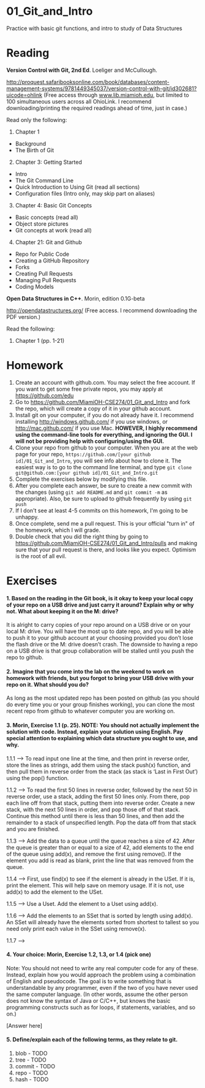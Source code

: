 01_Git_and_Intro
================

Practice with basic git functions, and intro to study of Data Structures

Reading
=======

**Version Control with Git, 2nd Ed**. Loeliger and McCullough. 

http://proquest.safaribooksonline.com/book/databases/content-management-systems/9781449345037/version-control-with-git/id302681?uicode=ohlink (Free access through www.lib.miamioh.edu, but limited to 100 simultaneous users across all OhioLink. I recommend downloading/printing the required readings ahead of time, just in case.)

Read only the following:

1. Chapter 1
  * Background
  * The Birth of Git
2. Chapter 3: Getting Started
  * Intro
  * The Git Command Line
  * Quick Introduction to Using Git (read all sections)
  * Configuration files (Intro only, may skip part on aliases)
3. Chapter 4: Basic Git Concepts
  * Basic concepts (read all)
  * Object store pictures
  * Git concepts at work (read all)
4. Chapter 21: Git and Github
  * Repo for Public Code
  * Creating a GitHub Repository
  * Forks
  * Creating Pull Requests
  * Managing Pull Requests
  * Coding Models

**Open Data Structures in C++**. Morin, edition 0.1G-beta

http://opendatastructures.org/ (Free access. I recommend downloading the PDF version.)

Read the following:

1. Chapter 1 (pp. 1-21)

Homework
========

1. Create an account with github.com. You may select the free account. If you want to get some free private repos, you may apply at https://github.com/edu
2. Go to https://github.com/MiamiOH-CSE274/01_Git_and_Intro and fork the repo, which will create a copy of it in your github account.
3. Install git on your computer, if you do not already have it. I recommend installing http://windows.github.com/ if you use windows, or http://mac.github.com/ if you use Mac. **HOWEVER, I highly recommend using the command-line tools for everything, and ignoring the GUI. I will not be providing help with configuring/using the GUI.**
4. Clone your repo from github to your computer. When you are at the web page for your repo, `https://github.com/[your github id]/01_Git_and_Intro`, you will see info about how to clone it. The easiest way is to go to the command line terminal, and type `git clone git@github.com:[your github id]/01_Git_and_Intro.git`
6. Complete the exercises below by modifying this file.
7. After you complete each answer, be sure to create a new commit with the changes (using `git add README.md` and `git commit -m` as appropriate). Also, be sure to upload to github frequently by using `git push`
8. If I don't see at least 4-5 commits on this homework, I'm going to be unhappy.
9. Once complete, send me a pull request. This is your official "turn in" of the homework, which I will grade.
10. Double check that you did the right thing by going to https://github.com/MiamiOH-CSE274/01_Git_and_Intro/pulls and making sure that your pull request is there, and looks like you expect. Optimism is the root of all evil.

Exercises
=========

#### 1. Based on the reading in the Git book, is it okay to keep your local copy of your repo on a USB drive and just carry it around? Explain why or why not. What about keeping it on the M: drive?

It is alright to carry copies of your repo around on a USB drive or on your local M: drive.  You will have the most up to date repo, and you will be able to push it to your github account at your choosing provided you don’t lose the flash drive or the M: drive doesn’t crash.  The downside to having a repo on a USB drive is that group collaboration will be stalled until you push the repo to github.

#### 2. Imagine that you come into the lab on the weekend to work on homework with friends, but you forgot to bring your USB drive with your repo on it. What should you do?

As long as the most updated repo has been posted on github (as you should do every time you or your group finishes working), you can clone the most recent repo from github to whatever computer you are working on.

#### 3. Morin, Exercise 1.1 (p. 25). NOTE: You should not actually implement the solution with code. Instead, explain your solution using English. Pay special attention to explaining which data structure you ought to use, and why.

1.1.1 —> To read input one line at the time, and then print in reverse order, store the lines as strings, add them using the stack push(x) function, and then pull them in reverse order from the stack (as stack is ‘Last in First Out’) using the pop() function.

1.1.2 —> To read the first 50 lines in reverse order, followed by the next 50 in reverse order, use a stack, adding the first 50 lines only.  From there, pop each line off from that stack, putting them into reverse order.  Create a new stack, with the next 50 lines in order, and pop those off of that stack.  Continue this method until there is less than 50 lines, and then add the remainder to a stack of unspecified length.  Pop the data off from that stack and you are finished.

1.1.3 —> Add the data to a queue until the queue reaches a size of 42.  After the queue is greater than or equal to a size of 42, add elements to the end of the queue using add(x), and remove the first using remove().  If the element you add is read as blank, print the line that was removed from the queue.

1.1.4 —> First, use find(x) to see if the element is already in the USet.  If it is, print the element.  This will help save on memory usage.  If it is not, use add(x) to add the element to the USet.

1.1.5 —> Use a Uset.  Add the element to a Uset using add(x).

1.1.6 —> Add the elements to an SSet that is sorted by length using add(x).  An SSet will already have the elements sorted from shortest to tallest so you need only print each value in the SSet using remove(x).

1.1.7 —> 

#### 4. Your choice: Morin, Exercise 1.2, 1.3, or 1.4 (pick one)

Note: You should not need to write any real computer code for any of these. Instead, explain how you would approach the problem using a combination of English and pseudocode. The goal is to write something that is understandable by any programmer, even if the two of you have never used the same computer language. (In other words, assume the other person does not know the syntax of Java or C/C++, but knows the basic programming constructs such as for loops, if statements, variables, and so on.)

[Answer here]

#### 5. Define/explain each of the following terms, as they relate to git.

1. blob - TODO
2. tree - TODO
3. commit - TODO
4. repo - TODO
5. hash - TODO
